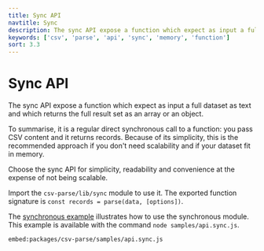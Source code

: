 ```yaml
---
title: Sync API
navtitle: Sync
description: The sync API expose a function which expect as input a full dataset as text and which returns the full result set as an array or an object.
keywords: ['csv', 'parse', 'api', 'sync', 'memory', 'function']
sort: 3.3
---
```


# Sync API

The sync API expose a function which expect as input a full dataset as text and which returns the full result set as an array or an object.

To summarise, it is a regular direct synchronous call to a function: you pass CSV content and it returns records. Because of its simplicity, this is the recommended approach if you don't need scalability and if your dataset fit in memory.

Choose the sync API for simplicity, readability and convenience at the expense of not being scalable.

Import the `csv-parse/lib/sync` module to use it. The exported function signature is `const records = parse(data, [options])`.

The [synchronous example](https://github.com/adaltas/node-csv/blob/master/packages/csv-parse/samples/module.sync.js) illustrates how to use the synchronous module. This example is available with the command `node samples/api.sync.js`.

`embed:packages/csv-parse/samples/api.sync.js`
